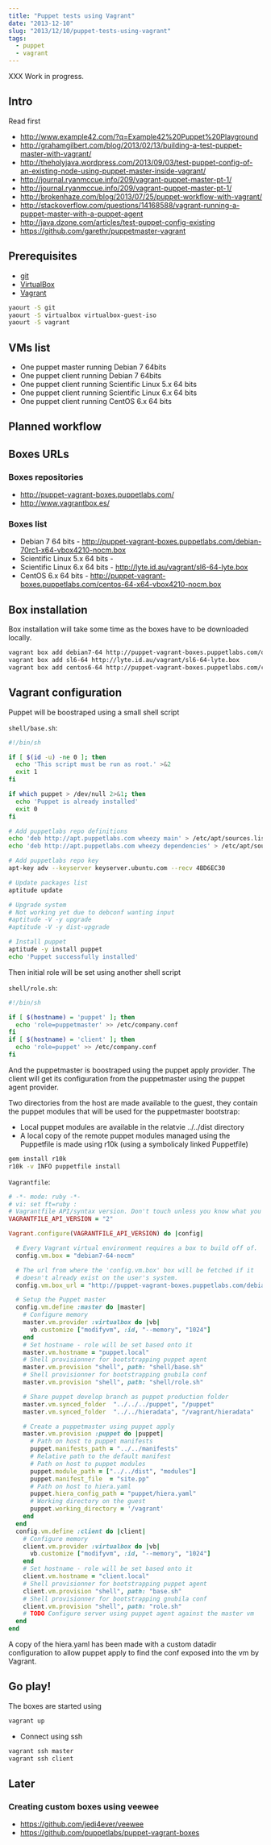 ```yaml
---
title: "Puppet tests using Vagrant"
date: "2013-12-10"
slug: "2013/12/10/puppet-tests-using-vagrant"
tags:
  - puppet
  - vagrant
---
```


XXX Work in progress.

## Intro

Read first

- http://www.example42.com/?q=Example42%20Puppet%20Playground
- http://grahamgilbert.com/blog/2013/02/13/building-a-test-puppet-master-with-vagrant/
- http://theholyjava.wordpress.com/2013/09/03/test-puppet-config-of-an-existing-node-using-puppet-master-inside-vagrant/
- http://journal.ryanmccue.info/209/vagrant-puppet-master-pt-1/
- http://journal.ryanmccue.info/209/vagrant-puppet-master-pt-1/
- http://brokenhaze.com/blog/2013/07/25/puppet-workflow-with-vagrant/
- http://stackoverflow.com/questions/14168588/vagrant-running-a-puppet-master-with-a-puppet-agent
- http://java.dzone.com/articles/test-puppet-config-existing
- https://github.com/garethr/puppetmaster-vagrant

## Prerequisites

- [git](http://git-scm.com/)
- [VirtualBox](https://www.virtualbox.org/)
- [Vagrant](http://www.vagrantup.com/)

```sh Yaourting VirtualBox, git and Vagrant on Archlinux
yaourt -S git
yaourt -S virtualbox virtualbox-guest-iso
yaourt -S vagrant
```

## VMs list

- One puppet master running Debian 7 64bits
- One puppet client running Debian 7 64bits
- One puppet client running Scientific Linux 5.x 64 bits
- One puppet client running Scientific Linux 6.x 64 bits
- One puppet client running CentOS 6.x 64 bits

## Planned workflow

## Boxes URLs

### Boxes repositories

- http://puppet-vagrant-boxes.puppetlabs.com/
- http://www.vagrantbox.es/

### Boxes list

- Debian 7 64 bits - http://puppet-vagrant-boxes.puppetlabs.com/debian-70rc1-x64-vbox4210-nocm.box
- Scientific Linux 5.x 64 bits -
- Scientific Linux 6.x 64 bits -  http://lyte.id.au/vagrant/sl6-64-lyte.box
- CentOS 6.x 64 bits - http://puppet-vagrant-boxes.puppetlabs.com/centos-64-x64-vbox4210-nocm.box

## Box installation

Box installation will take some time as the boxes have to be downloaded locally.

```sh
vagrant box add debian7-64 http://puppet-vagrant-boxes.puppetlabs.com/debian-70rc1-x64-vbox4210-nocm.box
vagrant box add sl6-64 http://lyte.id.au/vagrant/sl6-64-lyte.box
vagrant box add centos6-64 http://puppet-vagrant-boxes.puppetlabs.com/centos-64-x64-vbox4210-nocm.box
```

## Vagrant configuration

Puppet will be boostraped using a small shell script

`shell/base.sh`:

```sh
#!/bin/sh

if [ $(id -u) -ne 0 ]; then
  echo 'This script must be run as root.' >&2
  exit 1
fi

if which puppet > /dev/null 2>&1; then
  echo 'Puppet is already installed'
  exit 0
fi

# Add puppetlabs repo definitions
echo 'deb http://apt.puppetlabs.com wheezy main' > /etc/apt/sources.list.d/puppetlabs.list
echo 'deb http://apt.puppetlabs.com wheezy dependencies' > /etc/apt/sources.list.d/puppetlabs-dependencies.list

# Add puppetlabs repo key
apt-key adv --keyserver keyserver.ubuntu.com --recv 4BD6EC30

# Update packages list
aptitude update

# Upgrade system
# Not working yet due to debconf wanting input
#aptitude -V -y upgrade
#aptitude -V -y dist-upgrade

# Install puppet
aptitude -y install puppet
echo 'Puppet successfully installed'
```

Then initial role will be set using another shell script

`shell/role.sh`:

```sh
#!/bin/sh

if [ $(hostname) = 'puppet' ]; then
  echo 'role=puppetmaster' >> /etc/company.conf
fi
if [ $(hostname) = 'client' ]; then
  echo 'role=puppet' >> /etc/company.conf
fi
```

And the puppetmaster is boostraped using the puppet apply provider.
The client will get its configuration from the puppetmaster using the
puppet agent provider.

Two directories from the host are made available to the guest, they
contain the puppet modules that will be used for the puppetmaster
bootstrap:

- Local puppet modules are available in the relatvie ../../dist
  directory
- A local copy of the remote puppet modules managed using the Puppetfile
  is made using r10k (using a symbolicaly linked Puppetfile)

```sh
gem install r10k
r10k -v INFO puppetfile install
```

`Vagrantfile`:

```ruby
# -*- mode: ruby -*-
# vi: set ft=ruby :
# Vagrantfile API/syntax version. Don't touch unless you know what you're doing!
VAGRANTFILE_API_VERSION = "2"

Vagrant.configure(VAGRANTFILE_API_VERSION) do |config|

  # Every Vagrant virtual environment requires a box to build off of.
  config.vm.box = "debian7-64-nocm"

  # The url from where the 'config.vm.box' box will be fetched if it
  # doesn't already exist on the user's system.
  config.vm.box_url = "http://puppet-vagrant-boxes.puppetlabs.com/debian-70rc1-x64-vbox4210-nocm.box"

  # Setup the Puppet master
  config.vm.define :master do |master|
    # Configure memory
    master.vm.provider :virtualbox do |vb|
      vb.customize ["modifyvm", :id, "--memory", "1024"]
    end
    # Set hostname - role will be set based onto it
    master.vm.hostname = "puppet.local"
    # Shell provisionner for bootstrapping puppet agent
    master.vm.provision "shell", path: "shell/base.sh"
    # Shell provisionner for bootstrapping gnubila conf
    master.vm.provision "shell", path: "shell/role.sh"

    # Share puppet develop branch as puppet production folder
    master.vm.synced_folder  "../../../puppet", "/puppet"
    master.vm.synced_folder  "../../hieradata", "/vagrant/hieradata"

    # Create a puppetmaster using puppet apply
    master.vm.provision :puppet do |puppet|
      # Path on host to puppet manifests
      puppet.manifests_path = "../../manifests"
      # Relative path to the default manifest
      # Path on host to puppet modules
      puppet.module_path = ["../../dist", "modules"]
      puppet.manifest_file  = "site.pp"
      # Path on host to hiera.yaml
      puppet.hiera_config_path = "puppet/hiera.yaml"
      # Working directory on the guest
      puppet.working_directory = '/vagrant'
    end
  end
  config.vm.define :client do |client|
    # Configure memory
    client.vm.provider :virtualbox do |vb|
      vb.customize ["modifyvm", :id, "--memory", "1024"]
    end
    # Set hostname - role will be set based onto it
    client.vm.hostname = "client.local"
    # Shell provisionner for bootstrapping puppet agent
    client.vm.provision "shell", path: "base.sh"
    # Shell provisionner for bootstrapping gnubila conf
    client.vm.provision "shell", path: "role.sh"
    # TODO Configure server using puppet agent against the master vm
  end
end
```

A copy of the hiera.yaml has been made with a custom datadir
configuration to allow puppet apply to find the conf exposed into the vm
by Vagrant.

## Go play!

The boxes are started using

```sh
vagrant up
```

- Connect using ssh

```sh
vagrant ssh master
vagrant ssh client
```

## Later

### Creating custom boxes using veewee

- https://github.com/jedi4ever/veewee
- https://github.com/puppetlabs/puppet-vagrant-boxes
